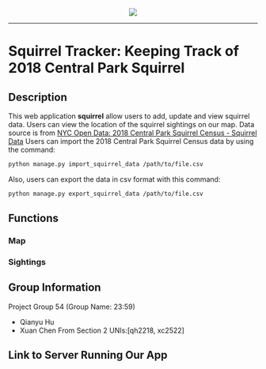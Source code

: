 <div align="center">
  <img src="https://ichef.bbci.co.uk/news/976/cpsprodpb/D6E6/production/_109241055_mediaitem109241054.jpg">
</div>

-----------------

# Squirrel Tracker: Keeping Track of 2018 Central Park Squirrel

## Description
This web application **squirrel** allow users to add, update and view squirrel data. Users can view the location of the squirrel sightings on our map. Data source is from <a href='https://data.cityofnewyork.us/Environment/2018-Central-Park-Squirrel-Census-Squirrel-Data/vfnx-vebw'>NYC Open Data: 2018 Central Park Squirrel Census - Squirrel Data</a>
Users can import the 2018 Central Park Squirrel Census data by using the command:
```sh
python manage.py import_squirrel_data /path/to/file.csv
```
Also, users can export the data in csv format with this command:
```sh
python manage.py export_squirrel_data /path/to/file.csv
```

## Functions

### Map

### Sightings

## Group Information
Project Group 54 (Group Name: 23:59)
- Qianyu Hu
- Xuan Chen
From Section 2
UNIs:[qh2218, xc2522]

## Link to Server Running Our App


